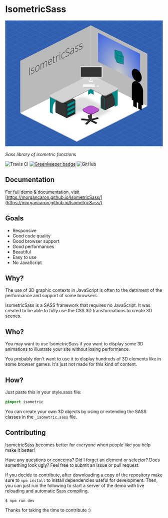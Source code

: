 # IsometricSass

[![IsometricSass](screenshot.png)](https://morgancaron.github.io/IsometricSass/)

*Sass library of isometric functions*

![Travis CI](https://img.shields.io/travis/com/MorganCaron/IsometricSass.svg?style=flat-square)
[![Greenkeeper badge](https://badges.greenkeeper.io/MorganCaron/IsometricSass.svg?style=flat-square)](https://greenkeeper.io/)
![GitHub](https://img.shields.io/github/license/MorganCaron/IsometricSass.svg?style=flat-square)

## Documentation

For full demo & documentation, visit [https://morgancaron.github.io/IsometricSass/](https://morgancaron.github.io/IsometricSass/)

## Goals

- Responsive
- Good code quality
- Good browser support
- Good performances
- Beautiful
- Easy to use
- No JavaScript

## Why?

The use of 3D graphic contexts in JavaScript is often to the detriment of the performance and support of some browsers.

IsometricSass is a SASS framework that requires no JavaScript.
It was created to be able to fully use the CSS 3D transformations to create 3D scenes.

## Who?

You may want to use IsometricSass if you want to display some 3D animations to illustrate your site without losing performance.

You probably don't want to use it to display hundreds of 3D elements like in some browser games. It's just not made for this kind of content.

## How?

Just paste this in your style.sass file:
```sass
@import isometric
```

You can create your own 3D objects by using or extending the SASS classes in the `_isometric.sass` file.

## Contributing

IsometricSass becomes better for everyone when people like you help make it better!

Have any questions or concerns? Did I forget an element or selector? Does something look ugly? Feel free to submit an issue or pull request.

If you decide to contribute, after downloading a copy of the repository make sure to `npm install` to install dependencies useful for development. Then, you can just run the following to start a server of the demo with live reloading and automatic Sass compiling.

```
$ npm run dev
```

Thanks for taking the time to contribute :)
